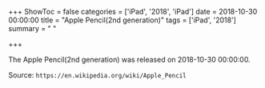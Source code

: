 +++
ShowToc = false
categories = ['iPad', '2018', 'iPad']
date = 2018-10-30 00:00:00
title = "Apple Pencil(2nd generation)"
tags = ['iPad', '2018']
summary = " "

+++

The Apple Pencil(2nd generation) was released on 2018-10-30 00:00:00.

Source: `https://en.wikipedia.org/wiki/Apple_Pencil`
